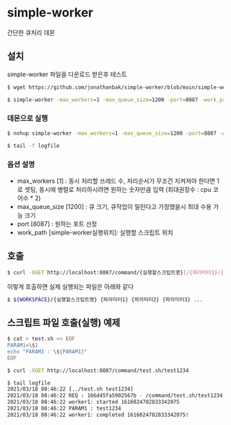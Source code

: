 # simple-worker
간단한 큐처리 데몬

## 설치
simple-worker 파일을 다운로드 받은후 테스트
```bash
$ wget https://github.com/jonathanbak/simple-worker/blob/main/simple-worker && chmod 755 simple-worker

$ simple-worker -max_workers=1 -max_queue_size=1200 -port=8087 -work_path=${WORKSPACE}
```

### 데몬으로 실행
```bash
$ nohup simple-worker -max_workers=1 -max_queue_size=1200 -port=8087 -work_path=${WORKSPACE} >> logfile 2>&1&

$ tail -f logfile
```


### 옵션 설명
  - max_workers [1] : 동시 처리할 쓰레드 수, 처리순서가 무조건 지켜져야 한다면 1로 셋팅, 동시에 병렬로 처리하시려면 원하는 숫자만큼 입력 (최대권장수 : cpu 코어수 * 2)
  - max_queue_size [1200] : 큐 크기, 큐작업이 밀린다고 가정했을시 최대 수용 가능 크기
  - port [8087] : 원하는 포트 선정
  - work_path [simple-worker실행위치]: 실행할 스크립트 위치
  
## 호출
```bash
$ curl -XGET http://localhost:8087/command/{실행할스크립트명}[/{파라미터1}/{파라미터2}/{파라미터3}...]
```
이렇게 호출하면 실제 실행되는 파일은 아래와 같다
```bash
$ ${WORKSPACE}/{실행할스크립트명} {파라미터1} {파라미터2} {파라미터3} ...
```

## 스크립트 파일 호출(실행) 예제
```bash
$ cat > test.sh << EOF
PARAM1=\$1
echo "PARAM1 : \${PARAM1}"
EOF

$ curl -XGET http://localhost:8087/command/test.sh/test1234

$ tail logfile
2021/03/18 08:46:22 [../test.sh test1234]
2021/03/18 08:46:22 REQ : 166d45fa5902567b - /command/test.sh/test1234
2021/03/18 08:46:22 worker1: started 1616024782833342075
2021/03/18 08:46:22 PARAM1 : test1234
2021/03/18 08:46:22 worker1: completed 1616024782833342075!
```

